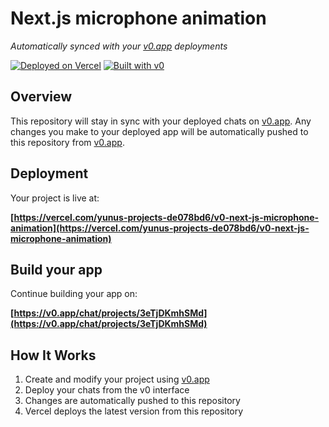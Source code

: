 # Next.js microphone animation

*Automatically synced with your [v0.app](https://v0.app) deployments*

[![Deployed on Vercel](https://img.shields.io/badge/Deployed%20on-Vercel-black?style=for-the-badge&logo=vercel)](https://vercel.com/yunus-projects-de078bd6/v0-next-js-microphone-animation)
[![Built with v0](https://img.shields.io/badge/Built%20with-v0.app-black?style=for-the-badge)](https://v0.app/chat/projects/3eTjDKmhSMd)

## Overview

This repository will stay in sync with your deployed chats on [v0.app](https://v0.app).
Any changes you make to your deployed app will be automatically pushed to this repository from [v0.app](https://v0.app).

## Deployment

Your project is live at:

**[https://vercel.com/yunus-projects-de078bd6/v0-next-js-microphone-animation](https://vercel.com/yunus-projects-de078bd6/v0-next-js-microphone-animation)**

## Build your app

Continue building your app on:

**[https://v0.app/chat/projects/3eTjDKmhSMd](https://v0.app/chat/projects/3eTjDKmhSMd)**

## How It Works

1. Create and modify your project using [v0.app](https://v0.app)
2. Deploy your chats from the v0 interface
3. Changes are automatically pushed to this repository
4. Vercel deploys the latest version from this repository
